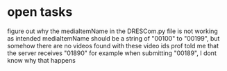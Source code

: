 # open tasks

figure out why the mediaItemName in the DRESCom.py file is not working as intended
mediaItemName should be a string of "00100" to "00199", but somehow there are no videos found with these video ids
prof told me that the server receives "01890" for example when submitting "00189", I dont know why that happens
